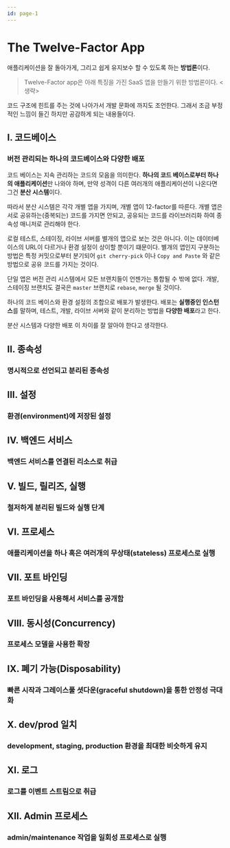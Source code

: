 ```yaml
---
id: page-1
---
```

# The Twelve-Factor App

애플리케이션을 잘 돌아가게, 그리고 쉽게 유지보수 할 수 있도록 하는 **방법론**이다.

> Twelve-Factor app은 아래 특징을 가진 SaaS 앱을 만들기 위한 방법론이다. <생략>

코드 구조에 힌트를 주는 것에 나아가서 개발 문화에 까지도 조언한다.
그래서 조금 부정적인 느낌이 들긴 하지만 공감하게 되는 내용들이다.

## I. 코드베이스

### 버전 관리되는 하나의 코드베이스와 다양한 배포

코드 베이스는 지속 관리하는 코드의 모음을 의미한다.
**하나의 코드 베이스로부터 하나의 애플리케이션**만 나와야 하며,
만약 성격이 다른 여러개의 애플리케이션이 나온다면 그건 **분산 시스템**이다.

따라서 분산 시스템은 각각 개별 앱을 가지며, 개별 앱이 12-factor를 따른다.
개별 앱은 서로 공유하는(중복되는) 코드를 가지면 안되고,
공유되는 코드를 라이브러리화 하여 종속성 매니저로 관리해야 한다.

로컬 테스트, 스테이징, 라이브 서버를 별개의 앱으로 보는 것은 아니다.
이는 데이터베이스의 URL이 다르거나 환경 설정이 상이할 뿐이기 떄문이다.
별개의 앱인지 구분하는 방법은 특정 커밋으로부터 분기되어 ```git cherry-pick``` 이나
```Copy and Paste``` 와 같은 방법으로 공유 코드를 가지는 것이다.

단일 앱은 버전 관리 시스템에서 모든 브랜치들이 언젠가는 통합될 수 밖에 없다.
개발, 스테이징 브랜치도 결국은 ```master``` 브랜치로 ```rebase```, ```merge``` 될 것이다.

하나의 코드 베이스와 환경 설정의 조합으로 배포가 발생한다.
배포는 **실행중인 인스턴스**를 말하며, 테스트, 개발, 라이브 서버와 같이 분리하는 방법을
**다양한 배포**라고 한다.

분산 시스템과 다양한 배포 이 차이를 잘 알아야 한다고 생각한다.

## II. 종속성

### 명시적으로 선언되고 분리된 종속성

## III. 설정

### 환경(environment)에 저장된 설정

## IV. 백엔드 서비스

### 백엔드 서비스를 연결된 리소스로 취급

## V. 빌드, 릴리즈, 실행

### 철저하게 분리된 빌드와 실행 단계

## VI. 프로세스

### 애플리케이션을 하나 혹은 여러개의 무상태(stateless) 프로세스로 실행

## VII. 포트 바인딩

### 포트 바인딩을 사용해서 서비스를 공개함

## VIII. 동시성(Concurrency)

### 프로세스 모델을 사용한 확장

## IX. 폐기 가능(Disposability)

### 빠른 시작과 그레이스풀 셧다운(graceful shutdown)을 통한 안정성 극대화

## X. dev/prod 일치

### development, staging, production 환경을 최대한 비슷하게 유지

## XI. 로그

### 로그를 이벤트 스트림으로 취급

## XII. Admin 프로세스

### admin/maintenance 작업을 일회성 프로세스로 실행
